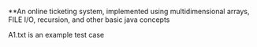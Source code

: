 **An online ticketing system, implemented using multidimensional arrays, FILE I/O, recursion, and other basic java concepts

A1.txt is an example test case
